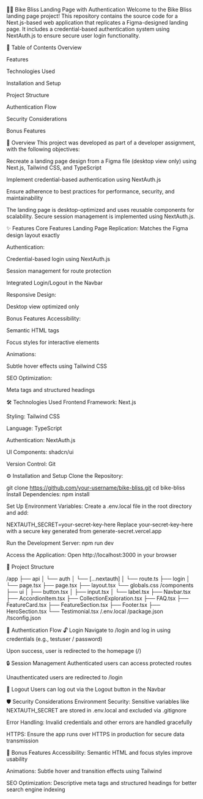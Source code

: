🚴‍♂️ Bike Bliss Landing Page with Authentication
Welcome to the Bike Bliss landing page project! This repository contains the source code for a Next.js-based web application that replicates a Figma-designed landing page. It includes a credential-based authentication system using NextAuth.js to ensure secure user login functionality.

📑 Table of Contents
Overview

Features

Technologies Used

Installation and Setup

Project Structure

Authentication Flow

Security Considerations

Bonus Features


📌 Overview
This project was developed as part of a developer assignment, with the following objectives:

Recreate a landing page design from a Figma file (desktop view only) using Next.js, Tailwind CSS, and TypeScript

Implement credential-based authentication using NextAuth.js

Ensure adherence to best practices for performance, security, and maintainability

The landing page is desktop-optimized and uses reusable components for scalability. Secure session management is implemented using NextAuth.js.

✨ Features
Core Features
Landing Page Replication: Matches the Figma design layout exactly

Authentication:

Credential-based login using NextAuth.js

Session management for route protection

Integrated Login/Logout in the Navbar

Responsive Design:

Desktop view optimized only

Bonus Features
Accessibility:

Semantic HTML tags

Focus styles for interactive elements

Animations:

Subtle hover effects using Tailwind CSS

SEO Optimization:

Meta tags and structured headings

🛠 Technologies Used
Frontend Framework: Next.js

Styling: Tailwind CSS

Language: TypeScript

Authentication: NextAuth.js

UI Components: shadcn/ui

Version Control: Git

⚙️ Installation and Setup
Clone the Repository:


git clone https://github.com/your-username/bike-bliss.git
cd bike-bliss
Install Dependencies:
npm install


Set Up Environment Variables:
Create a .env.local file in the root directory and add:


NEXTAUTH_SECRET=your-secret-key-here
Replace your-secret-key-here with a secure key generated from generate-secret.vercel.app

Run the Development Server:
npm run dev

Access the Application: Open http://localhost:3000 in your browser

📁 Project Structure

/app
  ├── api
  │   └── auth
  │       └── [...nextauth]
  │           └── route.ts
  ├── login
  │   └── page.tsx
  ├── page.tsx
  ├── layout.tsx
  └── globals.css
/components
  ├── ui
  │   ├── button.tsx
  │   ├── input.tsx
  │   └── label.tsx
  ├── Navbar.tsx
  ├── AccordionItem.tsx
  ├── CollectionExploration.tsx
  ├── FAQ.tsx
  ├── FeatureCard.tsx
  ├── FeatureSection.tsx
  ├── Footer.tsx
  ├── HeroSection.tsx
  └── Testimonial.tsx
/.env.local
/package.json
/tsconfig.json


🔐 Authentication Flow
🔓 Login
Navigate to /login and log in using credentials (e.g., testuser / password)

Upon success, user is redirected to the homepage (/)

🔒 Session Management
Authenticated users can access protected routes

Unauthenticated users are redirected to /login

🚪 Logout
Users can log out via the Logout button in the Navbar

🛡️ Security Considerations
Environment Security:
Sensitive variables like NEXTAUTH_SECRET are stored in .env.local and excluded via .gitignore

Error Handling:
Invalid credentials and other errors are handled gracefully

HTTPS:
Ensure the app runs over HTTPS in production for secure data transmission

💎 Bonus Features
Accessibility:
Semantic HTML and focus styles improve usability

Animations:
Subtle hover and transition effects using Tailwind

SEO Optimization:
Descriptive meta tags and structured headings for better search engine indexing
